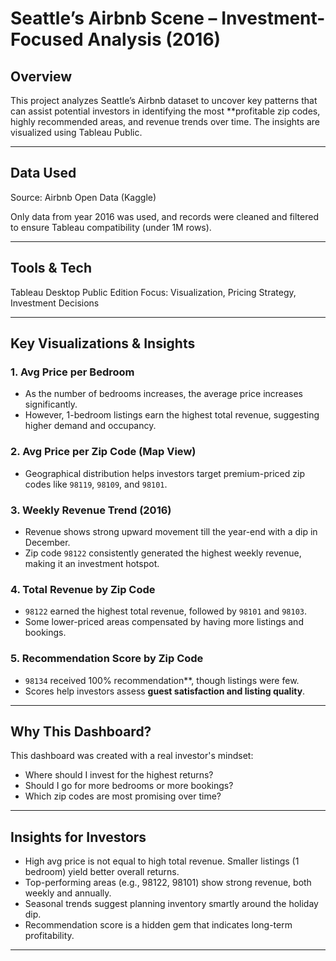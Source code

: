 #  Seattle’s Airbnb Scene – Investment-Focused Analysis (2016)

##  Overview

This project analyzes Seattle’s Airbnb dataset to uncover key patterns that can assist potential investors in identifying the most **profitable zip codes, highly recommended areas, and revenue trends over time. The insights are visualized using Tableau Public.

---

##  Data Used

Source: Airbnb Open Data (Kaggle)

Only data from year 2016 was used, and records were cleaned and filtered to ensure Tableau compatibility (under 1M rows).

---

##  Tools & Tech

Tableau Desktop Public Edition
Focus: Visualization, Pricing Strategy, Investment Decisions

---

##  Key Visualizations & Insights

### 1.  Avg Price per Bedroom

* As the number of bedrooms increases, the average price increases significantly.
* However, 1-bedroom listings earn the highest total revenue, suggesting higher demand and occupancy.

### 2.  Avg Price per Zip Code (Map View)

* Geographical distribution helps investors target premium-priced zip codes like `98119`, `98109`, and `98101`.

### 3.  Weekly Revenue Trend (2016)

* Revenue shows strong upward movement till the year-end with a dip in December.
* Zip code `98122` consistently generated the highest weekly revenue, making it an investment hotspot.

### 4.  Total Revenue by Zip Code

* `98122` earned the highest total revenue, followed by `98101` and `98103`.
* Some lower-priced areas compensated by having more listings and bookings.

### 5.  Recommendation Score by Zip Code

* `98134` received 100% recommendation**, though listings were few.
* Scores help investors assess **guest satisfaction and listing quality**.

---

## Why This Dashboard?

This dashboard was created with a real investor's mindset:

* Where should I invest for the highest returns?
* Should I go for more bedrooms or more bookings?
* Which zip codes are most promising over time?

---

##  Insights for Investors

* High avg price is not equal to high total revenue. Smaller listings (1 bedroom) yield better overall returns.
* Top-performing areas (e.g., 98122, 98101) show strong revenue, both weekly and annually.
* Seasonal trends suggest planning inventory smartly around the holiday dip.
* Recommendation score is a hidden gem that indicates long-term profitability.

---
